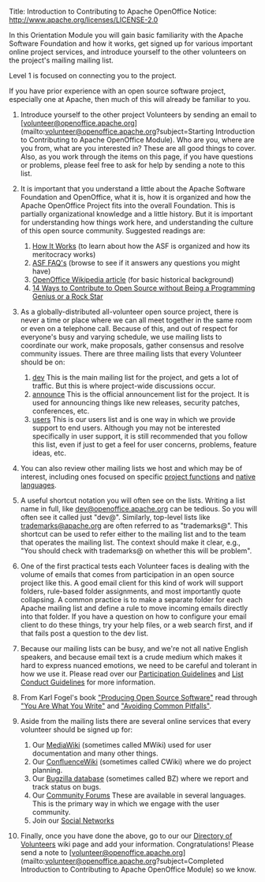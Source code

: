Title:     Introduction to Contributing to Apache OpenOffice
Notice: http://www.apache.org/licenses/LICENSE-2.0

In this Orientation Module you will gain basic familiarity with the Apache Software Foundation and how it works, get signed up for various important online project services, and introduce yourself to the other volunteers on the project's mailing mailing list.

Level 1 is focused on connecting you to the project.

If you have prior experience with an open source software project, especially one at
Apache, then much of this will already be familiar to you.

1. Introduce yourself to the other project Volunteers by sending an email to [volunteer@openoffice.apache.org](mailto:volunteer@openoffice.apache.org?subject=Starting Introduction to Contributing to Apache OpenOffice Module). Who are you, where are you from, what are you interested in? These are all good things to cover. Also, as you work through the items on this page, if you have questions or problems, please feel free to ask for help by sending a note to this list.

1. It is important that you understand a little about the Apache Software Foundation and OpenOffice, what it is, how it is organized and how the Apache OpenOffice Project fits into the overall Foundation. This is partially organizational knowledge and a little history. But it is important for understanding how things work here, and understanding the culture of this open source community. Suggested readings are:

   1. [How It Works](https://apache.org/foundation/how-it-works.html) (to learn about how the ASF is organized and how its meritocracy works)
   1. [ASF FAQ's](https://www.apache.org/foundation/faq.html) (browse to see if it answers any questions you might have)
   1. [OpenOffice Wikipedia article](https://en.wikipedia.org/wiki/OpenOffice) (for basic historical background)
   1. [14 Ways to Contribute to Open Source without Being a Programming Genius or a Rock Star](https://smartbear.com/blog/test-and-monitor/14-ways-to-contribute-to-open-source-without-being/)

1. As a globally-distributed all-volunteer open source project, there is never a time or place where we can all meet together in the same room or even on a telephone call. Because of this, and out of respect for everyone's busy and varying schedule, we use mailing lists to coordinate our work, make proposals, gather consensus and resolve community issues. There are three mailing lists that every Volunteer should be on:

   1. [dev](/mailing-lists.html#development-mailing-list-public) This is the main mailing list for the project, and gets a lot of traffic. But this is where project-wide discussions occur.
   1. [announce](/mailing-lists.html#announce-mailing-list) This is the official announcement list for the project. It is used for announcing things like new releases, security patches, conferences, etc.
   1. [users](/mailing-lists.html#users-mailing-list-public) This is our users list and is one way in which we provide support to end users. Although you may not be interested specifically in user support, it is still recommended that you follow this list, even if just to get a feel for user concerns, problems, feature ideas, etc.

1. You can also review other mailing lists we host and which may be of interest, including ones focused on specific [project functions](/mailing-lists.html) and [native languages](/native-lang.html).

1. A useful shortcut notation you will often see on the lists. Writing a list name in full, like dev@openoffice.apache.org can be tedious. So you will often see it called just "dev@". Similarly, top-level lists like trademarks@apache.org are often referred to as "trademarks@". This shortcut can be used to refer either to the mailing list and to the team that operates the mailing list. The context should make it clear, e.g., "You should check with trademarks@ on whether this will be problem".

1. One of the first practical tests each Volunteer faces is dealing with the volume of emails that comes from participation in an open source project like this. A good email client for this kind of work will support folders, rule-based folder assignments, and most importantly quote collapsing. A common practice is to make a separate folder for each Apache mailing list and define a rule to move incoming emails directly into that folder. If you have a question on how to configure your email client to do these things, try your help files, or a web search first, and if that fails post a question to the dev list.

1. Because our mailing lists can be busy, and we're not all native English speakers, and because email text is a crude medium which makes it hard to express nuanced emotions, we need to be careful and tolerant in how we use it. Please read over our [Participation Guidelines](/mailing-lists.html#participation-guidelines) and [List Conduct Guidelines](/list-conduct.html) for more information.

1. From Karl Fogel's book ["Producing Open Source Software"](https://producingoss.com/) read through ["You Are What You Write"](https://producingoss.com/en/communications.html#you-are-what-you-write) and ["Avoiding Common Pitfalls"](https://producingoss.com/en/common-pitfalls.html).

1. Aside from the mailing lists there are several online services that every volunteer should be signed up for:

   1. Our [MediaWiki](https://wiki.openoffice.org/wiki/Main_Page) (sometimes called MWiki) used for user documentation and many other things.
   1. Our [ConfluenceWiki](https://cwiki.apache.org/confluence/display/OOOUSERS/Wiki+Home) (sometimes called CWiki) where we do project planning.
   1. Our [Bugzilla database](https://bz.apache.org/ooo/) (sometimes called BZ) where we report and track status on bugs.
   1. Our [Community Forums](https://forum.openoffice.org/) These are available in several languages. This is the primary way in which we engage with the user community.
   1. Join our [Social Networks](/social.html)

1. Finally, once you have done the above, go to our our [Directory of Volunteers](https://cwiki.apache.org/confluence/display/OOOUSERS/Directory+of+Volunteers) wiki page and add your information. Congratulations! Please send a note to [volunteer@openoffice.apache.org](mailto:volunteer@openoffice.apache.org?subject=Completed Introduction to Contributing to Apache OpenOffice Module) so we know.

